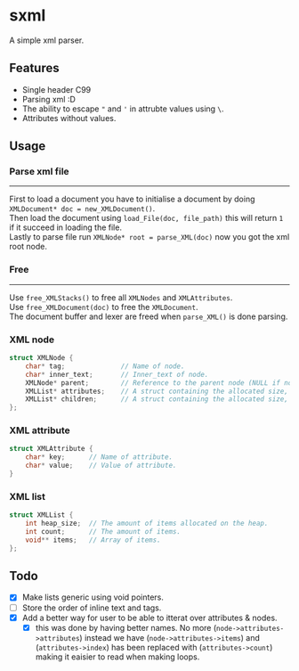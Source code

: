 # sxml
A simple xml parser.

## Features
- Single header C99
- Parsing xml :D
- The ability to escape `"` and `'` in attrubte values using `\`.
- Attributes without values.

## Usage

### Parse xml file
___
First to load a document you have to initialise a document by doing `XMLDocument* doc = new_XMLDocument()`.  
Then load the document using `load_File(doc, file_path)` this will return `1` if it succeed in loading the file.  
Lastly to parse file run `XMLNode* root = parse_XML(doc)` now you got the xml root node.  
### Free
___
Use `free_XMLStacks()` to free all `XMLNodes` and `XMLAttributes`.  
Use `free_XMLDocument(doc)` to free the `XMLDocument`.  
The document buffer and lexer are freed when `parse_XML()` is done parsing. 

### XML node
```c
struct XMLNode {
    char* tag;              // Name of node.
    char* inner_text;       // Inner_text of node.
    XMLNode* parent;        // Reference to the parent node (NULL if no parent exists).
    XMLList* attributes;    // A struct containing the allocated size, current index and array of attributes.
    XMLList* children;      // A struct containing the allocated size, current index and array of nodes. 
};
```

### XML attribute 
```c
struct XMLAttribute {
    char* key;      // Name of attribute.
    char* value;    // Value of attribute.
}
```

### XML list
```c
struct XMLList {
    int heap_size;  // The amount of items allocated on the heap.
    int count;      // The amount of items.
    void** items;   // Array of items.
};
```

## Todo
- [x] Make lists generic using void pointers.
- [ ] Store the order of inline text and tags.
- [x] Add a better way for user to be able to itterat over attributes & nodes.
  - [x] this was done by having better names. No more (`node->attributes->attributes`) instead we have (`node->attributes->items`) and (`attributes->index`) has been replaced with (`attributes->count`) making it eaisier to read when making loops.
